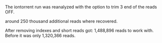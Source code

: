 The iontorrent run was reanalyzed with the option to trim 3 end of the reads
OFF.

around 250 thousand additional reads where recovered.

After removing indexes and short reads got:
1,488,896 reads to work with.
Before it was only 1,320,366 reads.

